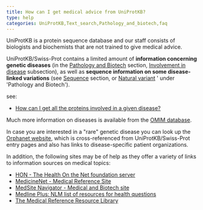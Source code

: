 ```yaml
---
title: How can I get medical advice from UniProtKB?
type: help
categories: UniProtKB,Text_search,Pathology_and_biotech,faq
---
```


UniProtKB is a protein sequence database and our staff consists of biologists and biochemists that are not trained to give medical advice.

UniProtKB/Swiss-Prot contains a limited amount of **information concerning genetic diseases** (in the [Pathology and Biotech](https://www.uniprot.org/help/pathology_and_biotech_section) section, [Involvement in disease](https://www.uniprot.org/help/involvement_in_disease) subsection), as well as **sequence information on some disease-linked variations** (see [Sequence](https://www.uniprot.org/help/sequences_section) section, or [Natural variant](https://www.uniprot.org/help/variant) ' under 'Pathology and Biotech').

see:

-   [How can I get all the proteins involved in a given disease?](https://www.uniprot.org/help/disease_query)

Much more information on diseases is available from the [OMIM database](http://www.omim.org/).

In case you are interested in a "rare" genetic disease you can look up the [Orphanet website](http://www.orpha.net/), which is cross-referenced from UniProtKB/Swiss-Prot entry pages and also has links to disease-specific patient organizations.

In addition, the following sites may be of help as they offer a variety of links to information sources on medical topics:

-   [HON - The Health On the Net foundation server](http://www.hon.ch/)
-   [MedicineNet - Medical Reference Site](http://www.medicinenet.com/)
-   [MedSite Navigator - Medical and Biotech site](http://www.medsitenavigator.com/)
-   [Medline Plus: NLM list of resources for health questions](http://medlineplus.nlm.nih.gov/medlineplus/)
-   [The Medical Reference Resource Library](http://www.guidetohealthcareschools.com/library/medical-reference)
